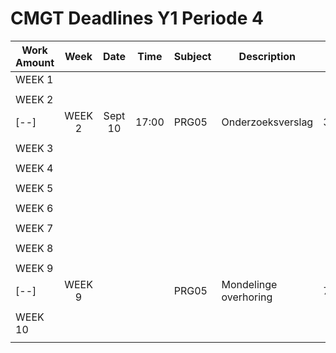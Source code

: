 # CMGT Deadlines Y1 Periode 4 


| Work Amount   | Week   | Date    | Time  | Subject   | Description                       | Points    | Must | 
|---            |:---:   |:---:    |:---:  |---        |---                                |---        |:---: |
| WEEK 1        |        |         |       |           |                                   |           |      |
|               |        |         |       |           |                                   |           |      |
| WEEK 2        |        |         |       |           |                                   |           |      |
| [--]          | WEEK 2 | Sept 10 | 17:00 | PRG05     | Onderzoeksverslag                 | 30/100    | [x]  |
|               |        |         |       |           |                                   |           |      |
| WEEK 3        |        |         |       |           |                                   |           |      |
|               |        |         |       |           |                                   |           |      |
| WEEK 4        |        |         |       |           |                                   |           |      |
|               |        |         |       |           |                                   |           |      |
| WEEK 5        |        |         |       |           |                                   |           |      |
|               |        |         |       |           |                                   |           |      |
| WEEK 6        |        |         |       |           |                                   |           |      |
|               |        |         |       |           |                                   |           |      |
| WEEK 7        |        |         |       |           |                                   |           |      |
|               |        |         |       |           |                                   |           |      |
| WEEK 8        |        |         |       |           |                                   |           |      |
|               |        |         |       |           |                                   |           |      |
| WEEK 9        |        |         |       |           |                                   |           |      |
| [--]          | WEEK 9 |         |       | PRG05     | Mondelinge overhoring             | 70/100    | [x]  |
|               |        |         |       |           |                                   |           |      |
| WEEK 10       |        |         |       |           |                                   |           |      |
|               |        |         |       |           |                                   |           |      |
